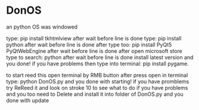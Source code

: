 # DonOS
an python OS was windowed

type: pip install tkhtmlview
after wait before line is done
type: pip install python
after wait before line is done
after type too: pip install PyQt5 PyQtWebEngine
after wait before line is done
after open microsoft store
type to search: python
after wait before line is done
install latest version
and you done! if you have problems then type into terminal: pip install pygame.

to start reed this
open terminal by RMB button
after press open in terminal
type: python DonOS<versionName>.py
and you done with starting! if you have promblems try ReReed it and look on stroke 10 to see what to do if you have problems
and you too need to Delete and install it into folder of DonOS<versionName>.py and you done with update
